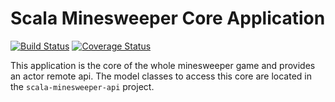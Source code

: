# Scala Minesweeper Core Application

[![Build Status](https://travis-ci.org/scala-minesweeper/scala-minesweeper-core.svg?branch=master)](https://travis-ci.org/scala-minesweeper/scala-minesweeper-core)
[![Coverage Status](https://coveralls.io/repos/github/scala-minesweeper/scala-minesweeper-core/badge.svg?branch=master)](https://coveralls.io/github/scala-minesweeper/scala-minesweeper-core?branch=master)


This application is the core of the whole minesweeper game and provides an actor remote api.
The model classes to access this core are located in the ```scala-minesweeper-api``` project.
